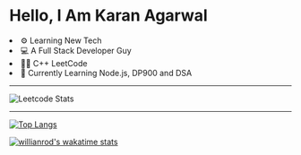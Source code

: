 <h1>Hello, I Am Karan Agarwal</h1>
<li>⚙ Learning New Tech</li>
<li>💻 A Full Stack Developer Guy</li>
<li>👨‍💻 C++ <a>LeetCode</a></li>
<li>🙌 Currently Learning Node.js, DP900 and DSA</li>
<hr>


![Leetcode Stats](https://leetcard.jacoblin.cool/KKA-1)

<hr>

[![Top Langs](https://github-readme-stats-sigma-five.vercel.app/api/top-langs/?username=KKA-0&layout=compact)](https://github.com/KKA-0/github-readme-stats)



[![willianrod's wakatime stats](https://github-readme-stats.vercel.app/api/wakatime?username=KKA_0)](https://github.com/KKA-0/github-readme-stats)



